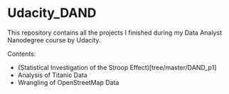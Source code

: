 # Udacity_DAND

This repository contains all the projects I finished during my Data Analyst Nanodegree course by Udacity.

Contents:

* (Statistical Investigation of the Stroop Effect)[tree/master/DAND_p1]
* Analysis of Titanic Data
* Wrangling of OpenStreetMap Data
